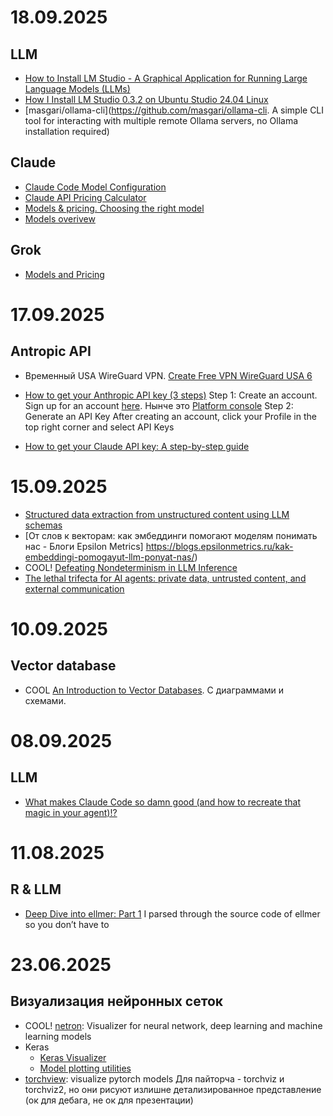 # 18.09.2025
## LLM
- [How to Install LM Studio - A Graphical Application for Running Large Language Models (LLMs)](https://docs.vultr.com/how-to-install-lm-studio-a-graphical-application-for-running-large-language-models-llms)
- [How I Install LM Studio 0.3.2 on Ubuntu Studio 24.04 Linux](https://dimensionquest.net/2024/09/how-i-install-lm-studio-0.3.2-on-ubuntu-studio-24.04-linux/)
- [masgari/ollama-cli](https://github.com/masgari/ollama-cli. A simple CLI tool for interacting with multiple remote Ollama servers, no Ollama installation required)

## Claude
- [Claude Code Model Configuration](https://support.claude.com/en/articles/11940350-claude-code-model-configuration)
- [Claude API Pricing Calculator](https://invertedstone.com/calculators/claude-pricing)
- [Models & pricing. Choosing the right model](https://docs.claude.com/en/docs/about-claude/models/choosing-a-model)
- [Models overivew](https://docs.claude.com/en/docs/about-claude/models/overview)

## Grok
- [Models and Pricing](https://docs.x.ai/docs/models)

# 17.09.2025
## Antropic API
- Временный USA WireGuard VPN. [Create Free VPN WireGuard USA 6](https://www.vpnjantit.com/create-free-account)
- [How to get your Anthropic API key (3 steps)](https://www.merge.dev/blog/anthropic-api-key)
	Step 1: Create an account. 
Sign up for an account [here](https://console.anthropic.com/login). Нынче это [Platform console](https://platform.claude.com/dashboard)
	Step 2: Generate an API Key 
After creating an account, click your Profile in the top right corner and select API Keys

- [How to get your Claude API key: A step-by-step guide](https://pickaxe.co/post/how-to-get-your-claude-api-key-a-step-by-step-guide)

# 15.09.2025
- [Structured data extraction from unstructured content using LLM schemas](https://simonw.substack.com/p/structured-data-extraction-from-unstructured)
- [От слов к векторам: как эмбеддинги помогают моделям понимать нас - Блоги Epsilon Metrics] https://blogs.epsilonmetrics.ru/kak-embeddingi-pomogayut-llm-ponyat-nas/)
- COOL! [Defeating Nondeterminism in LLM Inference](https://thinkingmachines.ai/blog/defeating-nondeterminism-in-llm-inference/)
- [The lethal trifecta for AI agents: private data, untrusted content, and external communication](https://simonwillison.net/2025/Jun/16/the-lethal-trifecta/)

# 10.09.2025
## Vector database
- COOL [An Introduction to Vector Databases](https://qdrant.tech/articles/what-is-a-vector-database/). С диаграммами и схемами.

# 08.09.2025
## LLM
- [What makes Claude Code so damn good (and how to recreate that magic in your agent)!?](https://minusx.ai/blog/decoding-claude-code/)


# 11.08.2025
## R & LLM
- [Deep Dive into ellmer: Part 1](https://www.howardbaik.com/posts/deep-dive-into-ellmer-part1/)
I parsed through the source code of ellmer so you don’t have to


# 23.06.2025
## Визуализация нейронных сеток
- COOL! [netron](https://github.com/lutzroeder/netron): Visualizer for neural network, deep learning and machine learning models
- Keras
	- [Keras Visualizer](https://github.com/mahyar-amiri/keras-visualizer)
	- [Model plotting utilities](https://keras.io/api/utils/model_plotting_utils/)
- [torchview](https://github.com/mert-kurttutan/torchview): visualize pytorch models
Для пайторча - torchviz и torchviz2, но они рисуют излишне детализированное представление (ок для дебага, не ок для презентации)
